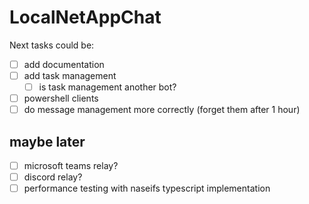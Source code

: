 # LocalNetAppChat

Next tasks could be: 

- [ ] add documentation
- [ ] add task management
  - [ ] is task management another bot?
- [ ] powershell clients
- [ ] do message management more correctly (forget them after 1 hour)

## maybe later

- [ ] microsoft teams relay?
- [ ] discord relay?
- [ ] performance testing with naseifs typescript implementation

